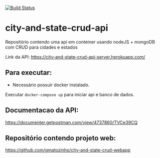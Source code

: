 [![Build Status](https://travis-ci.org/gmatozinho/city-and-state-crud-api.svg?branch=main)](https://travis-ci.org/gmatozinho/city-and-state-crud-api)

# city-and-state-crud-api

Repositório contendo uma api em conteiner usando nodeJS + mongoDB com CRUD para cidades e estados

Link da API: https://city-and-state-crud-api-server.herokuapp.com/

## Para executar:

* Necessário possuir docker instalado.

Executar `docker-compose up` para iniciar api e banco de dados.

## Documentacao da API:

https://documenter.getpostman.com/view/4737860/TVCe39CQ

## Repositório contendo projeto web:

https://github.com/gmatozinho/city-and-state-crud-webapp
